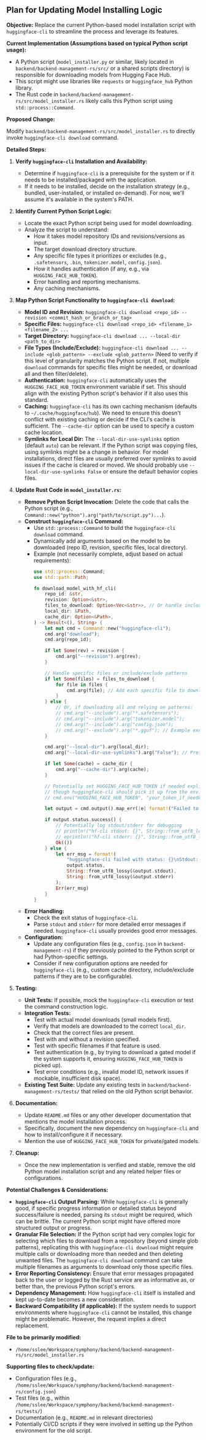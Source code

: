 ## Plan for Updating Model Installing Logic

**Objective:** Replace the current Python-based model installation script with `huggingface-cli` to streamline the process and leverage its features.

**Current Implementation (Assumptions based on typical Python script usage):**

*   A Python script (`model_installer.py` or similar, likely located in `backend/backend-management-rs/src/` or a shared scripts directory) is responsible for downloading models from Hugging Face Hub.
*   This script might use libraries like `requests` or `huggingface_hub` Python library.
*   The Rust code in `backend/backend-management-rs/src/model_installer.rs` likely calls this Python script using `std::process::Command`.

**Proposed Change:**

Modify `backend/backend-management-rs/src/model_installer.rs` to directly invoke `huggingface-cli download` command.

**Detailed Steps:**

1.  **Verify `huggingface-cli` Installation and Availability:**
    *   Determine if `huggingface-cli` is a prerequisite for the system or if it needs to be installed/packaged with the application.
    *   If it needs to be installed, decide on the installation strategy (e.g., bundled, user-installed, or installed on-demand). For now, we'll assume it's available in the system's PATH.

2.  **Identify Current Python Script Logic:**
    *   Locate the exact Python script being used for model downloading.
    *   Analyze the script to understand:
        *   How it takes model repository IDs and revisions/versions as input.
        *   The target download directory structure.
        *   Any specific file types it prioritizes or excludes (e.g., `.safetensors`, `.bin`, `tokenizer.model`, `config.json`).
        *   How it handles authentication (if any, e.g., via `HUGGING_FACE_HUB_TOKEN`).
        *   Error handling and reporting mechanisms.
        *   Any caching mechanisms.

3.  **Map Python Script Functionality to `huggingface-cli download`:**
    *   **Model ID and Revision:** `huggingface-cli download <repo_id> --revision <commit_hash_or_branch_or_tag>`
    *   **Specific Files:** `huggingface-cli download <repo_id> <filename_1> <filename_2> ...`
    *   **Target Directory:** `huggingface-cli download ... --local-dir <path_to_dir>`
    *   **File Types (Include/Exclude):** `huggingface-cli download ... --include <glob_pattern> --exclude <glob_pattern>` (Need to verify if this level of granularity matches the Python script. If not, multiple `download` commands for specific files might be needed, or download all and then filter/delete).
    *   **Authentication:** `huggingface-cli` automatically uses the `HUGGING_FACE_HUB_TOKEN` environment variable if set. This should align with the existing Python script's behavior if it also uses this standard.
    *   **Caching:** `huggingface-cli` has its own caching mechanism (defaults to `~/.cache/huggingface/hub`). We need to ensure this doesn't conflict with existing caching or decide if the CLI's cache is sufficient. The `--cache-dir` option can be used to specify a custom cache location.
    *   **Symlinks for Local Dir:** The `--local-dir-use-symlinks` option (default `auto`) can be relevant. If the Python script was copying files, using symlinks might be a change in behavior. For model installations, direct files are usually preferred over symlinks to avoid issues if the cache is cleared or moved. We should probably use `--local-dir-use-symlinks False` or ensure the default behavior copies files.

4.  **Update Rust Code in `model_installer.rs`:**
    *   **Remove Python Script Invocation:** Delete the code that calls the Python script (e.g., `Command::new("python").arg("path/to/script.py")...`).
    *   **Construct `huggingface-cli` Command:**
        *   Use `std::process::Command` to build the `huggingface-cli download` command.
        *   Dynamically add arguments based on the model to be downloaded (repo ID, revision, specific files, local directory).
        *   Example (not necessarily complete, adjust based on actual requirements):
            ```rust
            use std::process::Command;
            use std::path::Path;

            fn download_model_with_hf_cli(
                repo_id: &str,
                revision: Option<&str>,
                files_to_download: Option<Vec<&str>>, // Or handle include/exclude patterns
                local_dir: &Path,
                cache_dir: Option<&Path>,
            ) -> Result<(), String> {
                let mut cmd = Command::new("huggingface-cli");
                cmd.arg("download");
                cmd.arg(repo_id);

                if let Some(rev) = revision {
                    cmd.arg("--revision").arg(rev);
                }

                // Handle specific files or include/exclude patterns
                if let Some(files) = files_to_download {
                    for file in files {
                        cmd.arg(file); // Add each specific file to download
                    }
                } else {
                    // Or, if downloading all and relying on patterns:
                    // cmd.arg("--include").arg("*.safetensors");
                    // cmd.arg("--include").arg("tokenizer.model");
                    // cmd.arg("--include").arg("config.json");
                    // cmd.arg("--exclude").arg("*.gguf"); // Example exclude
                }

                cmd.arg("--local-dir").arg(local_dir);
                cmd.arg("--local-dir-use-symlinks").arg("False"); // Prefer copying files

                if let Some(cache) = cache_dir {
                    cmd.arg("--cache-dir").arg(cache);
                }

                // Potentially set HUGGING_FACE_HUB_TOKEN if needed explicitly,
                // though huggingface-cli should pick it up from the environment.
                // cmd.env("HUGGING_FACE_HUB_TOKEN", "your_token_if_needed_explicitly");

                let output = cmd.output().map_err(|e| format!("Failed to execute huggingface-cli: {}", e))?;

                if output.status.success() {
                    // Potentially log stdout/stderr for debugging
                    // println!("hf-cli stdout: {}", String::from_utf8_lossy(&output.stdout));
                    // eprintln!("hf-cli stderr: {}", String::from_utf8_lossy(&output.stderr));
                    Ok(())
                } else {
                    let err_msg = format!(
                        "huggingface-cli failed with status: {}\nStdout: {}\nStderr: {}",
                        output.status,
                        String::from_utf8_lossy(&output.stdout),
                        String::from_utf8_lossy(&output.stderr)
                    );
                    Err(err_msg)
                }
            }
            ```
    *   **Error Handling:**
        *   Check the exit status of `huggingface-cli`.
        *   Parse `stdout` and `stderr` for more detailed error messages if needed. `huggingface-cli` usually provides good error messages.
    *   **Configuration:**
        *   Update any configuration files (e.g., `config.json` in `backend-management-rs`) if they previously pointed to the Python script or had Python-specific settings.
        *   Consider if new configuration options are needed for `huggingface-cli` (e.g., custom cache directory, include/exclude patterns if they are to be configurable).

5.  **Testing:**
    *   **Unit Tests:** If possible, mock the `huggingface-cli` execution or test the command construction logic.
    *   **Integration Tests:**
        *   Test with actual model downloads (small models first).
        *   Verify that models are downloaded to the correct `local_dir`.
        *   Check that the correct files are present.
        *   Test with and without a revision specified.
        *   Test with specific filenames if that feature is used.
        *   Test authentication (e.g., by trying to download a gated model if the system supports it, ensuring `HUGGING_FACE_HUB_TOKEN` is picked up).
        *   Test error conditions (e.g., invalid model ID, network issues if mockable, insufficient disk space).
    *   **Existing Test Suite:** Update any existing tests in `backend/backend-management-rs/tests/` that relied on the old Python script behavior.

6.  **Documentation:**
    *   Update `README.md` files or any other developer documentation that mentions the model installation process.
    *   Specifically, document the new dependency on `huggingface-cli` and how to install/configure it if necessary.
    *   Mention the use of `HUGGING_FACE_HUB_TOKEN` for private/gated models.

7.  **Cleanup:**
    *   Once the new implementation is verified and stable, remove the old Python model installation script and any related helper files or configurations.

**Potential Challenges & Considerations:**

*   **`huggingface-cli` Output Parsing:** While `huggingface-cli` is generally good, if specific progress information or detailed status beyond success/failure is needed, parsing its `stdout` might be required, which can be brittle. The current Python script might have offered more structured output or progress.
*   **Granular File Selection:** If the Python script had very complex logic for selecting which files to download from a repository (beyond simple glob patterns), replicating this with `huggingface-cli download` might require multiple calls or downloading more than needed and then deleting unwanted files. The `huggingface-cli download` command can take multiple filenames as arguments to download only those specific files.
*   **Error Reporting Consistency:** Ensure that error messages propagated back to the user or logged by the Rust service are as informative as, or better than, the previous Python script's errors.
*   **Dependency Management:** How `huggingface-cli` itself is installed and kept up-to-date becomes a new consideration.
*   **Backward Compatibility (if applicable):** If the system needs to support environments where `huggingface-cli` cannot be installed, this change might be problematic. However, the request implies a direct replacement.

**File to be primarily modified:**

*   `/home/sslee/Workspace/symphony/backend/backend-management-rs/src/model_installer.rs`

**Supporting files to check/update:**

*   Configuration files (e.g., `/home/sslee/Workspace/symphony/backend/backend-management-rs/config.json`)
*   Test files (e.g., within `/home/sslee/Workspace/symphony/backend/backend-management-rs/tests/`)
*   Documentation (e.g., `README.md` in relevant directories)
*   Potentially CI/CD scripts if they were involved in setting up the Python environment for the old script.
